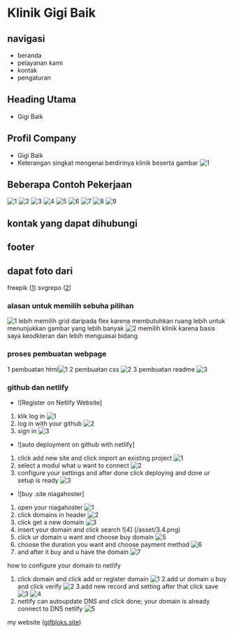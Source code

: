 # Klinik Gigi Baik

## navigasi

- beranda
- pelayanan kami
- kontak
- pengaturan

## Heading Utama

- Gigi Baik

## Profil Company

- Gigi Baik
- Keterangan singkat mengenai berdirinya klinik beserta gambar ![1](/asset/background2.svg)

## Beberapa Contoh Pekerjaan

![1](/asset/gigi1.jpg)
![2](/asset/gigi2.jpg.jpg)
![3](/asset/gigi3.jpg)
![4](/asset/gigi41.jpg.jpg)
![5](/asset/gigi42.jpg)
![6](/asset/gigi61.jpg)
![7](/asset/gigi62.jpg)
![8](/asset/gigi71.jpg)
![9](/asset/gigi72.jpg)

## kontak yang dapat dihubungi

## footer

## dapat foto dari

freepik ([1](https://www.freepik.com/))
svgrepo ([2](https://www.svgrepo.com/))

### alasan untuk memilih sebuha pilihan

![1](/asset/hose1.png) lebih memilih grid daripada flex karena membutuhkan ruang lebih untuk menunjukkan gambar yang lebih banyak
![2](/asset/dok1.png) memilih klinik karena basis saya keodkteran dan lebih menguasai bidang

### proses pembuatan webpage

1 pembuatan html![1](/asset/dok1.png)
2 pembuatan css ![2](/asset/dok2.png)
3 pembuatan readme ![3](/asset/dok3.png)

### github dan netlify

- ![Register on Netlify Website]

1. klik log in
   ![1](/asset/1.1.1.png)
2. log in with your github
   ![2](/asset/1.1.png)
3. sign in
   ![3](/asset/cek-1.png)

- ![auto deployment on github with netlify]

1. click add new site and click import an existing project
   ![1](/asset/2.1.png)
2. select a modul what u want to connect
   ![2](/asset/2.2.png)
3. configure your settings and after done click deploying and done ur setup is ready
   ![3](/asset/2.3.png)

- ![buy .site niagahoster]

1. open your niagahoster
   ![1](/asset/3.1.png)
2. click domains in header
   ![2](/asset/3.2.png)
3. click get a new domain
   ![3](/asset/3.3.png)
4. insert your domain and click search
   ![4] (/asset/3.4.png)
5. click ur domain u want and choose buy domain
   ![5](/asset/3.5.png)
6. choose the duration you want and choose payment method
   ![6](/asset/3.6.png)
7. and after it buy and u have the domain
   ![7](/asset/3.7.png)

how to configure your domain to netlify

1. click domain and click add or register domain
   ![1](/asset/4.1.png)
   2.add ur domain u buy and click verify
   ![2](/asset/4.2.png)
   3.add new record and setting after that click save
   ![3](/asset/4.3.png)
   ![4](/asset/4.3.1.png)
2. netlify can autoupdate DNS and click done; your domain is already connect to DNS netlify
   ![5](/asset/4.4.png)

my website ([gifbloks.site](https://gifbloks.site/))
